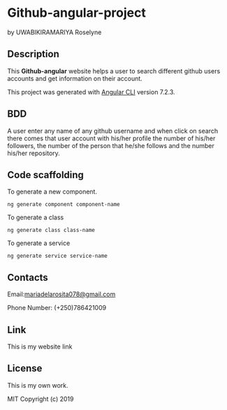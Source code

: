 # Github-angular-project

by UWABIKIRAMARIYA Roselyne

## Description

This **Github-angular** website helps a user to search different github users accounts and get information on their account.

This project was generated with [Angular CLI](https://github.com/angular/angular-cli) version 7.2.3.

## BDD
A user enter any name of any github username and when click on search there comes that user account with his/her profile the number of his/her followers, the number of the person that he/she follows and the number his/her repository.

## Code scaffolding

To generate a new component. 

`ng generate component component-name`

To generate a class

`ng generate class class-name`

To generate a service

`ng generate service service-name`

## Contacts
Email:mariadelarosita078@gmail.com

Phone Number: (+250)786421009

## Link
This is my website link 

## License
This is my own work.

MIT Copyright (c) 2019

